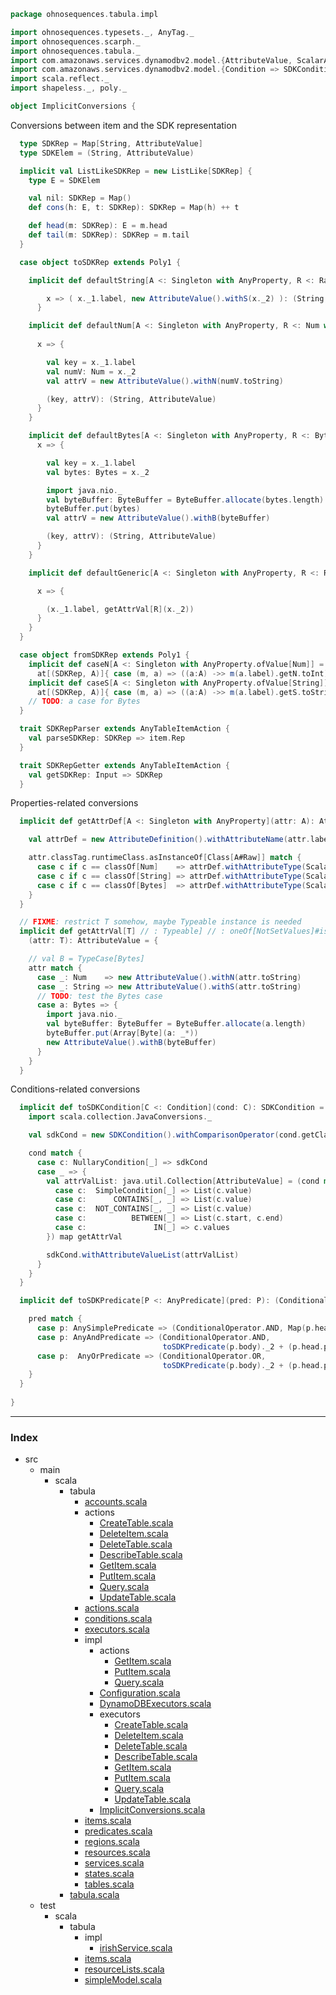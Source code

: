 
```scala
package ohnosequences.tabula.impl

import ohnosequences.typesets._, AnyTag._
import ohnosequences.scarph._
import ohnosequences.tabula._
import com.amazonaws.services.dynamodbv2.model.{AttributeValue, ScalarAttributeType, AttributeDefinition, ConditionalOperator}
import com.amazonaws.services.dynamodbv2.model.{Condition => SDKCondition}
import scala.reflect._
import shapeless._, poly._

object ImplicitConversions {
```

Conversions between item and the SDK representation

```scala
  type SDKRep = Map[String, AttributeValue]
  type SDKElem = (String, AttributeValue)

  implicit val ListLikeSDKRep = new ListLike[SDKRep] {
    type E = SDKElem

    val nil: SDKRep = Map()
    def cons(h: E, t: SDKRep): SDKRep = Map(h) ++ t

    def head(m: SDKRep): E = m.head
    def tail(m: SDKRep): SDKRep = m.tail
  }

  case object toSDKRep extends Poly1 {

    implicit def defaultString[A <: Singleton with AnyProperty, R <: RawOf[A] with String] = at[(A, R)] {

        x => ( x._1.label, new AttributeValue().withS(x._2) ): (String, AttributeValue) 
      }

    implicit def defaultNum[A <: Singleton with AnyProperty, R <: Num with RawOf[A]] = at[(A, R)] {
        
      x => {

        val key = x._1.label
        val numV: Num = x._2
        val attrV = new AttributeValue().withN(numV.toString)

        (key, attrV): (String, AttributeValue)
      }  
    }

    implicit def defaultBytes[A <: Singleton with AnyProperty, R <: Bytes with RawOf[A]] = at[(A,R)] { 
      x => {

        val key = x._1.label
        val bytes: Bytes = x._2

        import java.nio._
        val byteBuffer: ByteBuffer = ByteBuffer.allocate(bytes.length)
        byteBuffer.put(bytes)
        val attrV = new AttributeValue().withB(byteBuffer)

        (key, attrV): (String, AttributeValue)        
      }
    }

    implicit def defaultGeneric[A <: Singleton with AnyProperty, R <: RawOf[A]] = at[(A,R)] { 

      x => {

        (x._1.label, getAttrVal[R](x._2))
      }
    }
  }

  case object fromSDKRep extends Poly1 {
    implicit def caseN[A <: Singleton with AnyProperty.ofValue[Num]] = 
      at[(SDKRep, A)]{ case (m, a) => ((a:A) ->> m(a.label).getN.toInt): TaggedWith[A] }
    implicit def caseS[A <: Singleton with AnyProperty.ofValue[String]] = 
      at[(SDKRep, A)]{ case (m, a) => ((a:A) ->> m(a.label).getS.toString): TaggedWith[A] }
    // TODO: a case for Bytes
  }

  trait SDKRepParser extends AnyTableItemAction {
    val parseSDKRep: SDKRep => item.Rep
  }

  trait SDKRepGetter extends AnyTableItemAction {
    val getSDKRep: Input => SDKRep
  }
```

Properties-related conversions

```scala
  implicit def getAttrDef[A <: Singleton with AnyProperty](attr: A): AttributeDefinition = {

    val attrDef = new AttributeDefinition().withAttributeName(attr.label)

    attr.classTag.runtimeClass.asInstanceOf[Class[A#Raw]] match {
      case c if c == classOf[Num]    => attrDef.withAttributeType(ScalarAttributeType.N)
      case c if c == classOf[String] => attrDef.withAttributeType(ScalarAttributeType.S)
      case c if c == classOf[Bytes]  => attrDef.withAttributeType(ScalarAttributeType.B)
    }
  }

  // FIXME: restrict T somehow, maybe Typeable instance is needed
  implicit def getAttrVal[T] // : Typeable] // : oneOf[NotSetValues]#is]
    (attr: T): AttributeValue = {

    // val B = TypeCase[Bytes]
    attr match {
      case _: Num    => new AttributeValue().withN(attr.toString)
      case _: String => new AttributeValue().withS(attr.toString)
      // TODO: test the Bytes case
      case a: Bytes => { 
        import java.nio._
        val byteBuffer: ByteBuffer = ByteBuffer.allocate(a.length)
        byteBuffer.put(Array[Byte](a: _*))
        new AttributeValue().withB(byteBuffer)
      }
    }
  }
```

Conditions-related conversions

```scala
  implicit def toSDKCondition[C <: Condition](cond: C): SDKCondition = {
    import scala.collection.JavaConversions._

    val sdkCond = new SDKCondition().withComparisonOperator(cond.getClass.getSimpleName)

    cond match {
      case c: NullaryCondition[_] => sdkCond
      case _ => {
        val attrValList: java.util.Collection[AttributeValue] = (cond match {
          case c:  SimpleCondition[_] => List(c.value)
          case c:      CONTAINS[_, _] => List(c.value)
          case c:  NOT_CONTAINS[_, _] => List(c.value)
          case c:          BETWEEN[_] => List(c.start, c.end)
          case c:               IN[_] => c.values
        }) map getAttrVal

        sdkCond.withAttributeValueList(attrValList)
      }
    }
  }

  implicit def toSDKPredicate[P <: AnyPredicate](pred: P): (ConditionalOperator, Map[String, SDKCondition]) = {

    pred match {
      case p: AnySimplePredicate => (ConditionalOperator.AND, Map(p.head.property.label -> toSDKCondition(p.head)))
      case p: AnyAndPredicate => (ConditionalOperator.AND, 
                                  toSDKPredicate(p.body)._2 + (p.head.property.label -> toSDKCondition(p.head)))
      case p:  AnyOrPredicate => (ConditionalOperator.OR,
                                  toSDKPredicate(p.body)._2 + (p.head.property.label -> toSDKCondition(p.head)))
    }
  }
    
}

```


------

### Index

+ src
  + main
    + scala
      + tabula
        + [accounts.scala][main/scala/tabula/accounts.scala]
        + actions
          + [CreateTable.scala][main/scala/tabula/actions/CreateTable.scala]
          + [DeleteItem.scala][main/scala/tabula/actions/DeleteItem.scala]
          + [DeleteTable.scala][main/scala/tabula/actions/DeleteTable.scala]
          + [DescribeTable.scala][main/scala/tabula/actions/DescribeTable.scala]
          + [GetItem.scala][main/scala/tabula/actions/GetItem.scala]
          + [PutItem.scala][main/scala/tabula/actions/PutItem.scala]
          + [Query.scala][main/scala/tabula/actions/Query.scala]
          + [UpdateTable.scala][main/scala/tabula/actions/UpdateTable.scala]
        + [actions.scala][main/scala/tabula/actions.scala]
        + [conditions.scala][main/scala/tabula/conditions.scala]
        + [executors.scala][main/scala/tabula/executors.scala]
        + impl
          + actions
            + [GetItem.scala][main/scala/tabula/impl/actions/GetItem.scala]
            + [PutItem.scala][main/scala/tabula/impl/actions/PutItem.scala]
            + [Query.scala][main/scala/tabula/impl/actions/Query.scala]
          + [Configuration.scala][main/scala/tabula/impl/Configuration.scala]
          + [DynamoDBExecutors.scala][main/scala/tabula/impl/DynamoDBExecutors.scala]
          + executors
            + [CreateTable.scala][main/scala/tabula/impl/executors/CreateTable.scala]
            + [DeleteItem.scala][main/scala/tabula/impl/executors/DeleteItem.scala]
            + [DeleteTable.scala][main/scala/tabula/impl/executors/DeleteTable.scala]
            + [DescribeTable.scala][main/scala/tabula/impl/executors/DescribeTable.scala]
            + [GetItem.scala][main/scala/tabula/impl/executors/GetItem.scala]
            + [PutItem.scala][main/scala/tabula/impl/executors/PutItem.scala]
            + [Query.scala][main/scala/tabula/impl/executors/Query.scala]
            + [UpdateTable.scala][main/scala/tabula/impl/executors/UpdateTable.scala]
          + [ImplicitConversions.scala][main/scala/tabula/impl/ImplicitConversions.scala]
        + [items.scala][main/scala/tabula/items.scala]
        + [predicates.scala][main/scala/tabula/predicates.scala]
        + [regions.scala][main/scala/tabula/regions.scala]
        + [resources.scala][main/scala/tabula/resources.scala]
        + [services.scala][main/scala/tabula/services.scala]
        + [states.scala][main/scala/tabula/states.scala]
        + [tables.scala][main/scala/tabula/tables.scala]
      + [tabula.scala][main/scala/tabula.scala]
  + test
    + scala
      + tabula
        + impl
          + [irishService.scala][test/scala/tabula/impl/irishService.scala]
        + [items.scala][test/scala/tabula/items.scala]
        + [resourceLists.scala][test/scala/tabula/resourceLists.scala]
        + [simpleModel.scala][test/scala/tabula/simpleModel.scala]

[main/scala/tabula/accounts.scala]: ../accounts.scala.md
[main/scala/tabula/actions/CreateTable.scala]: ../actions/CreateTable.scala.md
[main/scala/tabula/actions/DeleteItem.scala]: ../actions/DeleteItem.scala.md
[main/scala/tabula/actions/DeleteTable.scala]: ../actions/DeleteTable.scala.md
[main/scala/tabula/actions/DescribeTable.scala]: ../actions/DescribeTable.scala.md
[main/scala/tabula/actions/GetItem.scala]: ../actions/GetItem.scala.md
[main/scala/tabula/actions/PutItem.scala]: ../actions/PutItem.scala.md
[main/scala/tabula/actions/Query.scala]: ../actions/Query.scala.md
[main/scala/tabula/actions/UpdateTable.scala]: ../actions/UpdateTable.scala.md
[main/scala/tabula/actions.scala]: ../actions.scala.md
[main/scala/tabula/conditions.scala]: ../conditions.scala.md
[main/scala/tabula/executors.scala]: ../executors.scala.md
[main/scala/tabula/impl/actions/GetItem.scala]: actions/GetItem.scala.md
[main/scala/tabula/impl/actions/PutItem.scala]: actions/PutItem.scala.md
[main/scala/tabula/impl/actions/Query.scala]: actions/Query.scala.md
[main/scala/tabula/impl/Configuration.scala]: Configuration.scala.md
[main/scala/tabula/impl/DynamoDBExecutors.scala]: DynamoDBExecutors.scala.md
[main/scala/tabula/impl/executors/CreateTable.scala]: executors/CreateTable.scala.md
[main/scala/tabula/impl/executors/DeleteItem.scala]: executors/DeleteItem.scala.md
[main/scala/tabula/impl/executors/DeleteTable.scala]: executors/DeleteTable.scala.md
[main/scala/tabula/impl/executors/DescribeTable.scala]: executors/DescribeTable.scala.md
[main/scala/tabula/impl/executors/GetItem.scala]: executors/GetItem.scala.md
[main/scala/tabula/impl/executors/PutItem.scala]: executors/PutItem.scala.md
[main/scala/tabula/impl/executors/Query.scala]: executors/Query.scala.md
[main/scala/tabula/impl/executors/UpdateTable.scala]: executors/UpdateTable.scala.md
[main/scala/tabula/impl/ImplicitConversions.scala]: ImplicitConversions.scala.md
[main/scala/tabula/items.scala]: ../items.scala.md
[main/scala/tabula/predicates.scala]: ../predicates.scala.md
[main/scala/tabula/regions.scala]: ../regions.scala.md
[main/scala/tabula/resources.scala]: ../resources.scala.md
[main/scala/tabula/services.scala]: ../services.scala.md
[main/scala/tabula/states.scala]: ../states.scala.md
[main/scala/tabula/tables.scala]: ../tables.scala.md
[main/scala/tabula.scala]: ../../tabula.scala.md
[test/scala/tabula/impl/irishService.scala]: ../../../../test/scala/tabula/impl/irishService.scala.md
[test/scala/tabula/items.scala]: ../../../../test/scala/tabula/items.scala.md
[test/scala/tabula/resourceLists.scala]: ../../../../test/scala/tabula/resourceLists.scala.md
[test/scala/tabula/simpleModel.scala]: ../../../../test/scala/tabula/simpleModel.scala.md